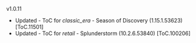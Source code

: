 v1.0.11
- Updated - ToC for _classic_era_ - Season of Discovery (1.15.1.53623) [ToC.11501]
- Updated - ToC for _retail_ - Splunderstorm (10.2.6.53840) [ToC.100206]
